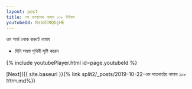 ```yaml
---
layout: post
title: ওম ব্যবস্থানায় নামায ১০৮ টাইমস
youtubeId: Rsb8lRQGjHE
---
```

 
 
 ওম সার্ভ লোক করুটে নামায  
 
 -  যিনি সমস্ত পৃথিবী সৃষ্টি করেন 
 
  
 
  
 
 
 
 
 
 


{% include youtubePlayer.html id=page.youtubeId %}
 
[Next]({{ site.baseurl }}{% link  split2/_posts/2019-10-22-ওম সাতবার্তায় নামায ১০৮ টাইমস.md%})
 
